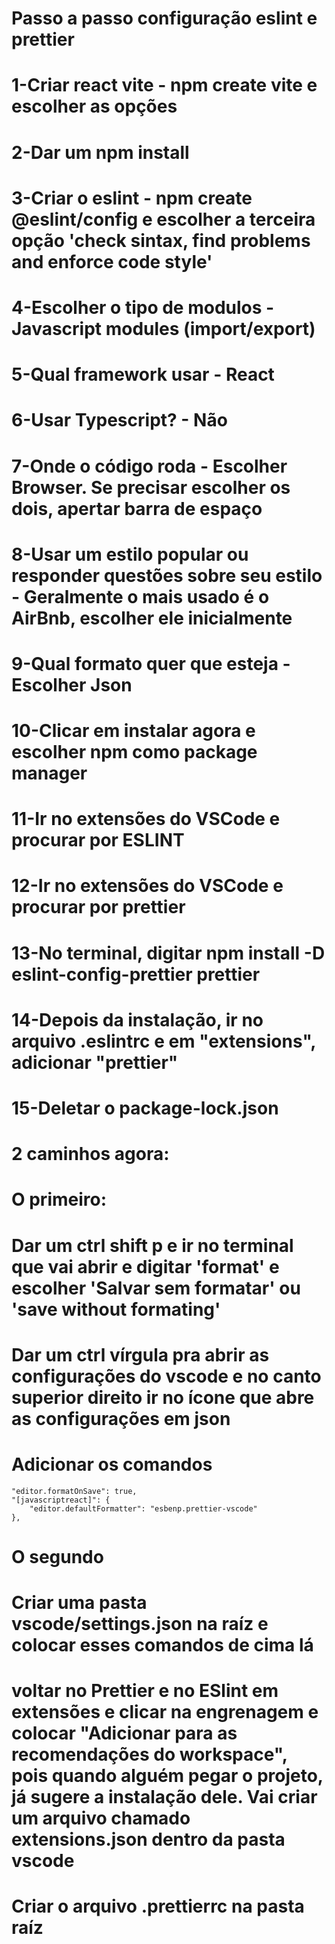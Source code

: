 # Passo a passo configuração eslint e prettier

# 1-Criar react vite - npm create vite e escolher as opções

# 2-Dar um npm install

# 3-Criar o eslint - npm create @eslint/config e escolher a terceira opção 'check sintax, find problems and enforce code style'

# 4-Escolher o tipo de modulos - Javascript modules (import/export)

# 5-Qual framework usar - React

# 6-Usar Typescript? - Não

# 7-Onde o código roda - Escolher Browser. Se precisar escolher os dois, apertar barra de espaço

# 8-Usar um estilo popular ou responder questões sobre seu estilo - Geralmente o mais usado é o AirBnb, escolher ele inicialmente

# 9-Qual formato quer que esteja - Escolher Json

# 10-Clicar em instalar agora e escolher npm como package manager

# 11-Ir no extensões do VSCode e procurar por ESLINT

# 12-Ir no extensões do VSCode e procurar por prettier

# 13-No terminal, digitar npm install -D eslint-config-prettier prettier

# 14-Depois da instalação, ir no arquivo .eslintrc e em "extensions", adicionar "prettier"

# 15-Deletar o package-lock.json

# 2 caminhos agora:

# O primeiro:

# Dar um ctrl shift p e ir no terminal que vai abrir e digitar 'format' e escolher 'Salvar sem formatar' ou 'save without formating'

# Dar um ctrl vírgula pra abrir as configurações do vscode e no canto superior direito ir no ícone que abre as configurações em json

# Adicionar os comandos

    "editor.formatOnSave": true,
    "[javascriptreact]": {
        "editor.defaultFormatter": "esbenp.prettier-vscode"
    },

# O segundo

# Criar uma pasta vscode/settings.json na raíz e colocar esses comandos de cima lá

# voltar no Prettier e no ESlint em extensões e clicar na engrenagem e colocar "Adicionar para as recomendações do workspace", pois quando alguém pegar o projeto, já sugere a instalação dele. Vai criar um arquivo chamado extensions.json dentro da pasta vscode

# Criar o arquivo .prettierrc na pasta raíz
